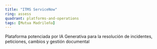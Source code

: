 ```yaml
---
title: "ITMS ServiceNow"
ring: assess
quadrant: platforms-and-operations
tags: [Mutua Madrileña]
---
```


Plataforma potenciada por IA Generativa para la resolución de incidentes, peticiones, cambios y gestión documental
